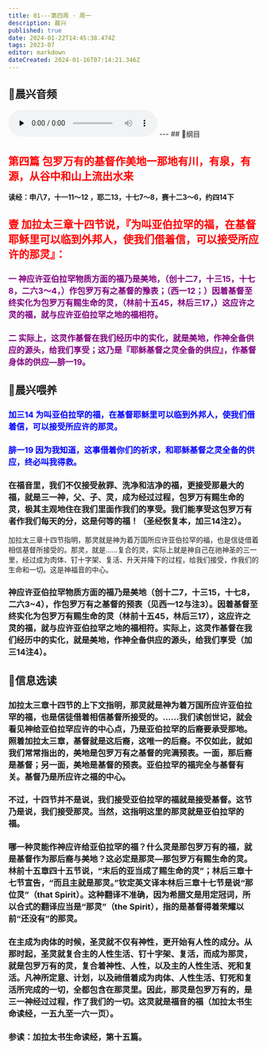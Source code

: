 ```yaml
---
title: 01---第四周 · 周一
description: 晨兴
published: true
date: 2024-01-22T14:45:38.474Z
tags: 2023-07
editor: markdown
dateCreated: 2024-01-16T07:14:21.346Z
---
```


## 🎵晨兴音频
<audio id="audio" controls="" preload="none">
      <source id="mp3" src="/2023-07/week4/week4day1.mp3">
</audio>
---
## 📖纲目

## <font color=red> 第四篇 包罗万有的基督作美地一那地有川，有泉，有源，从谷中和山上流出水来</font>

**读经：申八7，十一11～12 ，耶二13，十七7～8，赛十二3～6，约四14下**

## <font color=red> 壹 加拉太三章十四节说，『为叫亚伯拉罕的福，在基督耶稣里可以临到外邦人，使我们借着信，可以接受所应许的那灵』：</font>

### <font color=purple> 一 神应许亚伯拉罕物质方面的福乃是美地，（创十二7，十三15，十七8，二六3～4，）作包罗万有之基督的豫表；（西一12；）因着基督至终实化为包罗万有赐生命的灵，（林前十五45，林后三17，）这应许之灵的福，就与应许亚伯拉罕之地的福相符。</font>

### <font color=purple> 二 实际上，这灵作基督在我们经历中的实化，就是美地，作神全备供应的源头，给我们享受；这乃是『耶稣基督之灵全备的供应』，作基督身体的供应—腓一19。</font>

## 📖晨兴喂养

### <font color=blue> 加三14    为叫亚伯拉罕的福，在基督耶稣里可以临到外邦人，使我们借着信，可以接受所应许的那灵。</font>

### <font color=blue> 腓一19    因为我知道，这事借着你们的祈求，和耶稣基督之灵全备的供应，终必叫我得救。</font>

### 在福音里，我们不仅接受赦罪、洗净和洁净的福，更接受那最大的福，就是三一神，父、子、灵，成为经过过程，包罗万有赐生命的灵，极其主观地住在我们里面作我们的享受。我们能享受这包罗万有者作我们每天的分，这是何等的福！（圣经恢复本，加三14注2）。
加拉太三章十四节指明，那灵就是神为着万国所应许亚伯拉罕的福，也是信徒借着相信基督所接受的。那灵，就是……复合的灵，实际上就是神自己在祂神圣的三一里，经过成为肉体、钉十字架、复活、升天并降下的过程，给我们接受，作我们的生命和一切。这是神福音的中心。

### 神应许亚伯拉罕物质方面的福乃是美地（创十二7，十三15，十七8，二六3~4），作包罗万有之基督的预表（见西一12与注3）。因着基督至终实化为包罗万有赐生命的灵（林前十五45，林后三17），这应许之灵的福，就与应许亚伯拉罕之地的福相符。实际上，这灵作基督在我们经历中的实化，就是美地，作神全备供应的源头，给我们享受（加三14注4）。

## 📖信息选读

### 加拉太三章十四节的上下文指明，那灵就是神为着万国所应许亚伯拉罕的福，也是信徒借着相信基督所接受的。……我们读创世记，就会看见神给亚伯拉罕应许的中心点，乃是亚伯拉罕的后裔要承受那地。照着加拉太三章，基督就是这后裔，这唯一的后裔。不仅如此，就如我们常常指出的，美地是包罗万有之基督的完满预表。一面，那后裔是基督；另一面，美地是基督的预表。亚伯拉罕的福完全与基督有关。基督乃是所应许之福的中心。

### 不过，十四节并不是说，我们接受亚伯拉罕的福就是接受基督。这节乃是说，我们接受那灵。当然，这指明这里的那灵就是亚伯拉罕的福。

### 哪一种灵能作神应许给亚伯拉罕的福？什么灵是那包罗万有的福，就是基督作为那后裔与美地？这必定是那灵—那包罗万有赐生命的灵。林前十五章四十五节说，“末后的亚当成了赐生命的灵”；林后三章十七节宣告，“而且主就是那灵。”钦定英文译本林后三章十七节是说“那位灵”（that Spirit）。这种翻译不准确，因为希腊文是用定冠词，所以合式的翻译应当是“那灵”（the Spirit），指的是基督得着荣耀以前“还没有”的那灵。

### 在主成为肉体的时候，圣灵就不仅有神性，更开始有人性的成分。从那时起，圣灵就复合主的人性生活、钉十字架、复活，而成为那灵，就是包罗万有的灵，复合着神性、人性，以及主的人性生活、死和复活。凡神所定意、计划，以及祂借着成为肉体、人性生活、钉死和复活所完成的一切，全都包含在那灵里。因此，那灵是包罗万有的，是三一神经过过程，作了我们的一切。这灵就是福音的福（加拉太书生命读经，一五九至一六一页）。

### 参读：加拉太书生命读经，第十五篇。
<!-- Google tag (gtag.js) -->
<script async src="https://www.googletagmanager.com/gtag/js?id=G-1P8709Z16T"></script>
<script>
  window.dataLayer = window.dataLayer || [];
  function gtag(){dataLayer.push(arguments);}
  gtag('js', new Date());

  gtag('config', 'G-1P8709Z16T');
</script>